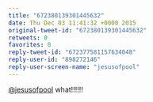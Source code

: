 ```yaml
---
title: "672380139301445632"
date: Thu Dec 03 11:41:32 +0000 2015
original-tweet-id: "672380139301445632"
retweets: 0
favorites: 0
reply-tweet-id: "672377581157634048"
reply-user-id: "898272146"
reply-user-screen-name: "jesusofpool"
---
```

<a href="https://twitter.com/jesusofpool">@jesusofpool</a> what!!!!!!
